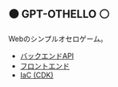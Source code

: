 :black_circle: GPT-OTHELLO :white_circle:
----------------------------------------

Webのシンプルオセロゲーム。

* [バックエンドAPI](./backend)
* [フロントエンド](./frontend)
* [IaC (CDK)](./cdk)

